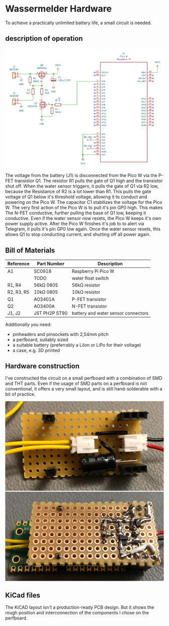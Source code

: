 # Wassermelder Hardware

To achieve a practically unlimited battery life, a small circuit is needed.

## description of operation

![alt-text](images/Schematics.png)

The voltage from the battery (J1) is disconnected from the Pico W via the P-FET transistor Q1. The resistor R1 pulls the gate of Q1 high and the transistor shut off.
When the water sensor triggers, it pulls the gate of Q1 via R2 low, because the Resistance of R2 is a lot lower than R1. This pulls the gate voltage of Q1 below it's threshold voltage, allowing it to conduct and powering on the Pico W. The capacitor C1 stabilizes the voltage for the Pico W.
The very first action of the Pico W is to pull it's pin GP0 high. This makes The N-FET conductive, further pulling the base of Q1 low, keeping it conductive. Even if the water sensor now resets, the Pico W keeps it's own power supply active.
After the Pico W finishes it's job to to alert via Telegram, it pulls it's pin GP0 low again. Once the water sensor resets, this allows Q1 to stop conducting current, and shutting off all power again.

## Bill of Materials

| Reference  | Part Number   | Description |
|------------|---------------|-------------|
| A1         | SC0918        | Raspberry Pi Pico W |
|            | TODO          | water float switch |
| R1, R4     | 56kΩ 0805     | 56kΩ resistor |
| R2, R3, R5 | 10kΩ 0805     | 10kΩ resistor |
| Q1         | AO3401A       | P-FET transistor |
| Q2         | AO3400A       | N-FET transistor |
| J1, J2     | JST PH2P ST90 | battery and water sensor connectors |

Additionally you need:
- pinheaders and pinsockets with 2,54mm pitch
- a perfboard, suitably sized
- a suitable battery (preferrably a LiIon or LiPo for their voltage)
- a case, e.g. 3D printed

## Hardware construction
I've constructed the circuit on a small perfboard with a combination of SMD and THT parts. Even if the usage of SMD parts on a perfboard is not conventional, it offers a very small layout, and is still hand-solderable with a bit of practice.

![top side of completed perfboard without Pico W](images/prototype_top.jpg)
![bottom side of completed perfboard](images/prototype_bottom.jpg)

## KiCad files
The KiCAD layout isn't a production-ready PCB design. But it shows the rough position and interconnection of the components I chose on the perfboard.
